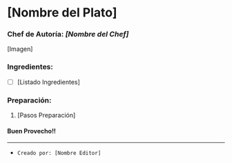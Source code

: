 # [Nombre del Plato]

### __Chef de Autoría:__ *[Nombre del Chef]*

[Imagen]

### Ingredientes:
- [ ] [Listado Ingredientes]

### Preparación:

1. [Pasos Preparación]

#### Buen Provecho!!


-------------------------------------
* `Creado por: [Nombre Editor]`